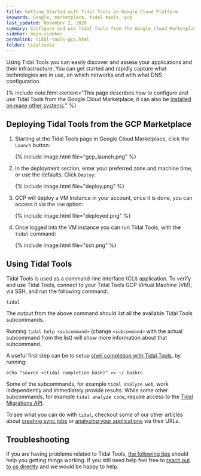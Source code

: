 ```yaml
---
title: Getting Started with Tidal Tools on Google Cloud Platform
keywords: Google, marketplace, tidal tools, gcp
last_updated: November 2, 2020
summary: Configure and use Tidal Tools from the Google Cloud Marketplace
sidebar: main_sidebar
permalink: tidal-tools-gcp.html
folder: tidaltools
---
```


Using Tidal Tools you can easily discover and assess your applications and their infrastructure. You can get started and rapidly capture what technologies are in use, on which networks and with what DNS configuration.

{% include note.html content="This page describes how to configure and use Tidal Tools from the Google Cloud Marketplace, it can also be [installed on many other systems](tidal-tools.html)." %}

## Deploying Tidal Tools from the GCP Marketplace

1. Starting at the Tidal Tools page in Google Cloud Marketplace, click the `Launch` button:

    {% include image.html file="gcp_launch.png" %}

2. In the deployment section, enter your preferred zone and machine time, or use the defaults. Click `Deploy`:

    {% include image.html file="deploy.png" %}

3. GCP will deploy a VM Instance in your account, once it is done, you can access it via the `SSH` option:

    {% include image.html file="deployed.png" %}

4. Once logged into the VM instance you can run Tidal Tools, with the `tidal` command:

    {% include image.html file="ssh.png" %}

## Using Tidal Tools

Tidal Tools is used as a command-line interface (CLI) application. To verify and use Tidal Tools, connect to your Tidal Tools GCP Virtual Machine (VM), via SSH, and run the following command:

```
tidal
```

The output from the above command should list all the available Tidal Tools subcommands.

Running `tidal help <subcommand>` (change `<subcommand>` with the actual subcommand
from the list) will show more information about that subcommand.

A useful first step can be to setup [shell completion with Tidal Tools](autocompletion.html), by running:

```
echo "source <(tidal completion bash)" >> ~/.bashrc
```

Some of the subcommands, for example `tidal analyze web`, work independently and immediately provide results.
While some other subcommands, for example `tidal analyze code`,
require access to the [Tidal Migrations API](tidal-tools.html#connecting-to-the-api).

To see what you can do with `tidal`, checkout some of our other articles about
[creating sync jobs](sync-servers.html) or [analyzing your
applications](analyze.html) via their URLs.

## Troubleshooting

If you are having problems related to Tidal Tools, [the following tips](troubleshooting.html)
should help you getting things working. If you still need help feel free
to [reach out to us directly](mailto:support@tidalmigrations.com) and we would be happy to help.
